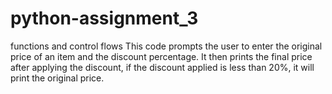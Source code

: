 # python-assignment_3
functions and control flows
This code prompts the user to enter the original price of an item and the discount percentage. It then prints the final price after applying the discount, if the discount applied is less than 20%, it will  print the original price.
